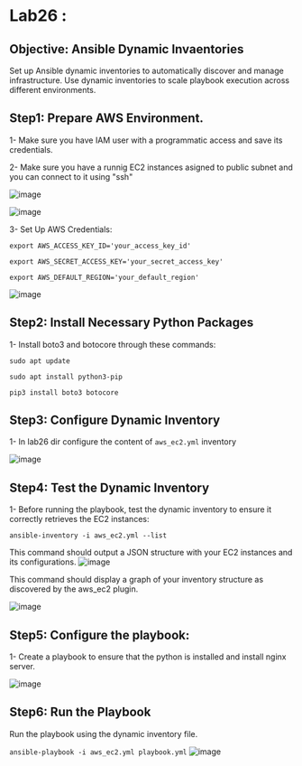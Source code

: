 # Lab26 :

## Objective: Ansible Dynamic Invaentories
Set up Ansible dynamic inventories to automatically discover and manage infrastructure. Use dynamic inventories to scale playbook execution across different environments.

## Step1: Prepare AWS Environment.
1- Make sure you have IAM user with a programmatic access and save its credentials.

2- Make sure you have a runnig  EC2 instances asigned to public subnet and you can connect to it using "ssh" 

![image](https://github.com/ramy282/iVolve_OJT/assets/60857262/4b93477c-eeb1-4180-93ee-8d5af3701df8)

![image](https://github.com/ramy282/iVolve_OJT/assets/60857262/040150d6-ce13-4ed9-bb17-b88a185c7bc3)

3- Set Up AWS Credentials:

`export AWS_ACCESS_KEY_ID='your_access_key_id'`

`export AWS_SECRET_ACCESS_KEY='your_secret_access_key'`

`export AWS_DEFAULT_REGION='your_default_region'`

![image](https://github.com/ramy282/iVolve_OJT/assets/60857262/5436467d-38d4-4404-9a6c-c1b49b915a98)

## Step2: Install Necessary Python Packages
1- Install boto3 and botocore through these commands:

`sudo apt update`

`sudo apt install python3-pip`

`pip3 install boto3 botocore`

## Step3: Configure Dynamic Inventory

1- In lab26 dir configure the content of `aws_ec2.yml` inventory

![image](https://github.com/ramy282/iVolve_OJT/assets/60857262/93e2c4e7-ab61-4ac7-8630-df604e009967)

## Step4: Test the Dynamic Inventory

1- Before running the playbook, test the dynamic inventory to ensure it correctly retrieves the EC2 instances:

`ansible-inventory -i aws_ec2.yml --list`

This command should output a JSON structure with your EC2 instances and its configurations.
![image](https://github.com/ramy282/iVolve_OJT/assets/60857262/0e0c3be3-41d1-42d8-9ce6-d7b350426e3b)

This command should display a graph of your inventory structure as discovered by the aws_ec2 plugin.

![image](https://github.com/ramy282/iVolve_OJT/assets/60857262/4e06d5dd-4624-45dd-b302-5caeeaab0a07)


## Step5: Configure the playbook:
1- Create a playbook to ensure that the python is installed and install nginx server.

![image](https://github.com/ramy282/iVolve_OJT/assets/60857262/b4685eac-b8de-45bd-8d50-337e42d3b1da)

## Step6: Run the Playbook
Run the playbook using the dynamic inventory file.

`ansible-playbook -i aws_ec2.yml playbook.yml`
![image](https://github.com/ramy282/iVolve_OJT/assets/60857262/07bd9d92-2f76-48f3-adb0-e0a4d935cf8e)







